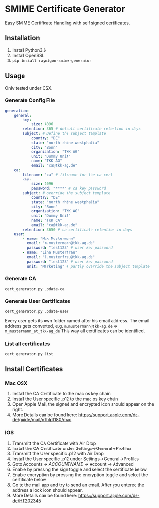# SMIME Certificate Generator

Easy SMIME Certificate Handling with self signed certificates.

## Installation

1. Install Python3.6
2. Install OpenSSL
3. `pip install raynigon-smime-generator`

## Usage

Only tested under OSX.

### Generate Config File

```yaml
generation:
    general:
        key:
            size: 4096
        retention: 365 # default certificate retention in days
        subject: # Define the subject template
            country: "DE"
            state: "north rhine westphalia"
            city: "Bonn"
            organisation: "TKK AG"
            unit: "Dummy Unit"
            name: "TKK AG"
            email: "ca@tkk-ag.de"
    ca:
        filename: "ca" # filename for the ca cert
        key:
            size: 4096
            password: "****" # ca key password
        subject: # override the subject template
            country: "DE"
            state: "north rhine westphalia"
            city: "Bonn"
            organisation: "TKK AG"
            unit: "Dummy Unit"
            name: "TKK CA"
            email: "ca@tkk-ag.de"
        retention: 3650 # ca certificate retention in days
    user:
        - name: "Max Mustermann"
          email: "m.mustermann@tkk-ag.de"
          password: "test123" # user key password
        - name: "Lina Musterfrau"
          email: "l.musterfrau@tkk-ag.de"
          password: "test123" # user key password
          unit: "Marketing" # partly override the subject template
```

### Generate CA

`cert_generator.py update-ca`

### Generate User Certificates

`cert_generator.py update-user`

Every user gets its own folder named after his email address.
The email address gets converted, e.g. `m.mustermann@tkk-ag.de` => `m_mustermann_at_tkk-ag_de`
This way all certificates can be identified.

### List all certificates

`cert_generator.py list`

## Install Certificates

### Mac OSX

1. Install the CA Certificate to the mac os key chain
2. Install the User specific .p12 to the mac os key chain
3. Open Apple Mail, the signed and encrypted icon should appear on the right.
4. More Details can be found here: https://support.apple.com/de-de/guide/mail/mlhlp1180/mac

### IOS
1. Transmitt the CA Certificate with Air Drop
2. Install the CA Certificate under Settings->General->Profiles
3. Transmitt the User specific .p12 with Air Drop
4. Install the User specific .p12 under Settings->General->Profiles
5. Goto Accounts -> *ACCOUNTNAME* -> Account -> Advanced
6. Enable by pressing the sign toggle and select the certificate below
7. Enable encryption by pressing the encryption toggle and select the certificate below
8. Go to the mail app and try to send an email. After you entered the address a lock icon should appear.
9. More Details can be found here: https://support.apple.com/de-de/HT202345